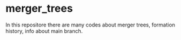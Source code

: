 # merger_trees
In this repositore there are many codes about merger trees, formation history, info about main branch. 
